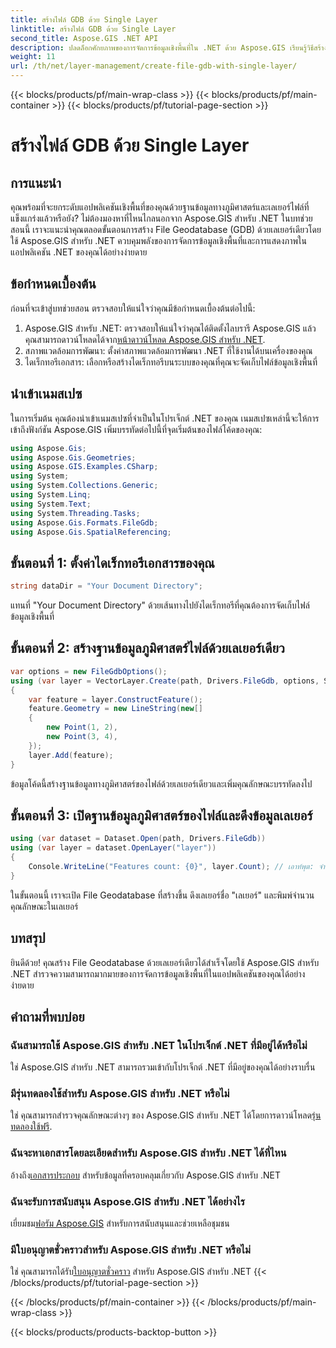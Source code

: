 ```yaml
---
title: สร้างไฟล์ GDB ด้วย Single Layer
linktitle: สร้างไฟล์ GDB ด้วย Single Layer
second_title: Aspose.GIS .NET API
description: ปลดล็อกศักยภาพของการจัดการข้อมูลเชิงพื้นที่ใน .NET ด้วย Aspose.GIS เรียนรู้วิธีสร้างฐานข้อมูลทางภูมิศาสตร์ของไฟล์และเลเยอร์ทีละขั้นตอน ดาวน์โหลดเดี๋ยวนี้!
weight: 11
url: /th/net/layer-management/create-file-gdb-with-single-layer/
---
```


{{< blocks/products/pf/main-wrap-class >}}
{{< blocks/products/pf/main-container >}}
{{< blocks/products/pf/tutorial-page-section >}}

# สร้างไฟล์ GDB ด้วย Single Layer

## การแนะนำ
คุณพร้อมที่จะยกระดับแอปพลิเคชันเชิงพื้นที่ของคุณด้วยฐานข้อมูลทางภูมิศาสตร์และเลเยอร์ไฟล์ที่แข็งแกร่งแล้วหรือยัง? ไม่ต้องมองหาที่ไหนไกลนอกจาก Aspose.GIS สำหรับ .NET ในบทช่วยสอนนี้ เราจะแนะนำคุณตลอดขั้นตอนการสร้าง File Geodatabase (GDB) ด้วยเลเยอร์เดียวโดยใช้ Aspose.GIS สำหรับ .NET ควบคุมพลังของการจัดการข้อมูลเชิงพื้นที่และการแสดงภาพในแอปพลิเคชัน .NET ของคุณได้อย่างง่ายดาย
## ข้อกำหนดเบื้องต้น
ก่อนที่จะเข้าสู่บทช่วยสอน ตรวจสอบให้แน่ใจว่าคุณมีข้อกำหนดเบื้องต้นต่อไปนี้:
1.  Aspose.GIS สำหรับ .NET: ตรวจสอบให้แน่ใจว่าคุณได้ติดตั้งไลบรารี Aspose.GIS แล้ว คุณสามารถดาวน์โหลดได้จาก[หน้าดาวน์โหลด Aspose.GIS สำหรับ .NET](https://releases.aspose.com/gis/net/).
2. สภาพแวดล้อมการพัฒนา: ตั้งค่าสภาพแวดล้อมการพัฒนา .NET ที่ใช้งานได้บนเครื่องของคุณ
3. ไดเร็กทอรีเอกสาร: เลือกหรือสร้างไดเร็กทอรีบนระบบของคุณที่คุณจะจัดเก็บไฟล์ข้อมูลเชิงพื้นที่
## นำเข้าเนมสเปซ
ในการเริ่มต้น คุณต้องนำเข้าเนมสเปซที่จำเป็นในโปรเจ็กต์ .NET ของคุณ เนมสเปซเหล่านี้จะให้การเข้าถึงฟังก์ชัน Aspose.GIS เพิ่มบรรทัดต่อไปนี้ที่จุดเริ่มต้นของไฟล์โค้ดของคุณ:
```csharp
using Aspose.Gis;
using Aspose.Gis.Geometries;
using Aspose.GIS.Examples.CSharp;
using System;
using System.Collections.Generic;
using System.Linq;
using System.Text;
using System.Threading.Tasks;
using Aspose.Gis.Formats.FileGdb;
using Aspose.Gis.SpatialReferencing;
```
## ขั้นตอนที่ 1: ตั้งค่าไดเร็กทอรีเอกสารของคุณ
```csharp
string dataDir = "Your Document Directory";
```
แทนที่ "Your Document Directory" ด้วยเส้นทางไปยังไดเร็กทอรีที่คุณต้องการจัดเก็บไฟล์ข้อมูลเชิงพื้นที่
## ขั้นตอนที่ 2: สร้างฐานข้อมูลภูมิศาสตร์ไฟล์ด้วยเลเยอร์เดียว
```csharp
var options = new FileGdbOptions();
using (var layer = VectorLayer.Create(path, Drivers.FileGdb, options, SpatialReferenceSystem.Wgs84))
{
    var feature = layer.ConstructFeature();
    feature.Geometry = new LineString(new[]
    {
        new Point(1, 2),
        new Point(3, 4),
    });
    layer.Add(feature);
}
```
ข้อมูลโค้ดนี้สร้างฐานข้อมูลทางภูมิศาสตร์ของไฟล์ด้วยเลเยอร์เดียวและเพิ่มคุณลักษณะบรรทัดลงไป
## ขั้นตอนที่ 3: เปิดฐานข้อมูลภูมิศาสตร์ของไฟล์และดึงข้อมูลเลเยอร์
```csharp
using (var dataset = Dataset.Open(path, Drivers.FileGdb))
using (var layer = dataset.OpenLayer("layer"))
{
    Console.WriteLine("Features count: {0}", layer.Count); // เอาท์พุต: จำนวนคุณสมบัติ: 1
}
```
ในขั้นตอนนี้ เราจะเปิด File Geodatabase ที่สร้างขึ้น ดึงเลเยอร์ชื่อ "เลเยอร์" และพิมพ์จำนวนคุณลักษณะในเลเยอร์
## บทสรุป
ยินดีด้วย! คุณสร้าง File Geodatabase ด้วยเลเยอร์เดียวได้สำเร็จโดยใช้ Aspose.GIS สำหรับ .NET สำรวจความสามารถมากมายของการจัดการข้อมูลเชิงพื้นที่ในแอปพลิเคชันของคุณได้อย่างง่ายดาย
## คำถามที่พบบ่อย
### ฉันสามารถใช้ Aspose.GIS สำหรับ .NET ในโปรเจ็กต์ .NET ที่มีอยู่ได้หรือไม่
ใช่ Aspose.GIS สำหรับ .NET สามารถรวมเข้ากับโปรเจ็กต์ .NET ที่มีอยู่ของคุณได้อย่างราบรื่น
### มีรุ่นทดลองใช้สำหรับ Aspose.GIS สำหรับ .NET หรือไม่
 ใช่ คุณสามารถสำรวจคุณลักษณะต่างๆ ของ Aspose.GIS สำหรับ .NET ได้โดยการดาวน์โหลด[รุ่นทดลองใช้ฟรี](https://releases.aspose.com/).
### ฉันจะหาเอกสารโดยละเอียดสำหรับ Aspose.GIS สำหรับ .NET ได้ที่ไหน
 อ้างถึง[เอกสารประกอบ](https://reference.aspose.com/gis/net/) สำหรับข้อมูลที่ครอบคลุมเกี่ยวกับ Aspose.GIS สำหรับ .NET
### ฉันจะรับการสนับสนุน Aspose.GIS สำหรับ .NET ได้อย่างไร
 เยี่ยมชม[ฟอรัม Aspose.GIS](https://forum.aspose.com/c/gis/33) สำหรับการสนับสนุนและช่วยเหลือชุมชน
### มีใบอนุญาตชั่วคราวสำหรับ Aspose.GIS สำหรับ .NET หรือไม่
 ใช่ คุณสามารถได้รับ[ใบอนุญาตชั่วคราว](https://purchase.aspose.com/temporary-license/) สำหรับ Aspose.GIS สำหรับ .NET
{{< /blocks/products/pf/tutorial-page-section >}}

{{< /blocks/products/pf/main-container >}}
{{< /blocks/products/pf/main-wrap-class >}}

{{< blocks/products/products-backtop-button >}}
